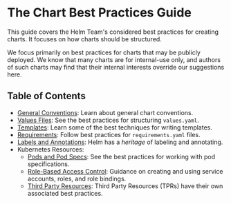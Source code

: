 # The Chart Best Practices Guide

This guide covers the Helm Team's considered best practices for creating charts.
It focuses on how charts should be structured.

We focus primarily on best practices for charts that may be publicly deployed.
We know that many charts are for internal-use only, and authors of such charts
may find that their internal interests override our suggestions here.

## Table of Contents

- [General Conventions](conventions.md): Learn about general chart conventions.
- [Values Files](values.md): See the best practices for structuring `values.yaml`.
- [Templates](templates.md): Learn some of the best techniques for writing templates.
- [Requirements](requirements.md): Follow best practices for `requirements.yaml` files.
- [Labels and Annotations](labels.md): Helm has a _heritage_ of labeling and annotating.
- Kubernetes Resources:
	- [Pods and Pod Specs](pods.md): See the best practices for working with pod specifications.
	- [Role-Based Access Control](rbac.md): Guidance on creating and using service accounts, roles, and role bindings.
	- [Third Party Resources](third_party_resources.md): Third Party Resources (TPRs) have their own associated best practices.

